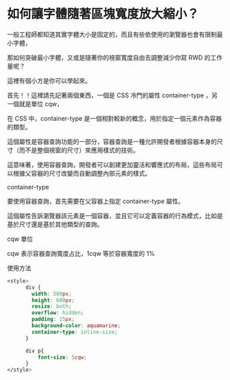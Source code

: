 # 如何讓字體隨著區塊寬度放大縮小？

一般工程師都知道其實字體大小是固定的，而且有些依使用的瀏覽器也會有限制最小字體，

那如何突破最小字體，又或是隨著你的視窗寬度自由去調整減少你寫 RWD 的工作量呢？

這裡有個小方是你可以學起來。

首先！！這裡請先記著兩個東西，一個是 CSS 冷門的屬性 container-type ，另一個就是單位 cqw，

在 CSS 中，container-type 是一個相對較新的概念，用於指定一個元素作為容器的類型。

這個屬性是容器查詢功能的一部分，容器查詢是一種允許開發者根據容器本身的尺寸（而不是整個視窗的尺寸）來應用樣式的技術。

這意味著，使用容器查詢，開發者可以創建更加靈活和響應式的布局，這些布局可以根據父容器的尺寸改變而自動調整內部元素的樣式。

container-type

要使用容器查詢，首先需要在父容器上指定 container-type 屬性。

這個屬性告訴瀏覽器該元素是一個容器，並且它可以定義容器的行為模式，比如是基於尺寸還是基於其他類型的查詢。

cqw 單位

cqw 表示容器查詢寬度占比，1cqw 等於容器寬度的 1%

使用方法

```css
<style>
      div {
        width: 500px;
        height: 600px;
        resize: both;
        overflow: hidden;
        padding: 15px;
        background-color: aquamarine;
        container-type: inline-size;
      }

      div p{
          font-size: 5cqw;
      }
</style>
```
